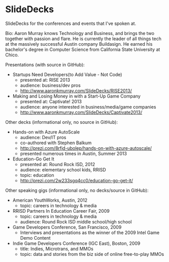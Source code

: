 SlideDecks
==========

SlideDecks for the conferences and events that I've spoken at.


Bio: Aaron Murray knows Technology and Business, and brings the two together with passion and flare. He is currently the leader of all things tech at the massively successful Austin company Buildasign. He earned his bachelor's degree in Computer Science from California State University at Chico. 


Presentations (with source in GitHub): 
  - Startups Need Developers(to Add Value - Not Code)
    - presented at: RISE 2013
    - audience: business/dev pros
    - http://www.aaronkmurray.com/SlideDecks/RISE2013/
  - Making and Losing Money in with a Start-Up Game Company
    - presented at: Captivate! 2013
    - audience: anyone interested in business/media/game companies
    - http://www.aaronkmurray.com/SlideDecks/Captivate2013/


Other decks (informational only, no source in GitHub):
  - Hands-on with Azure AutoScale
    - audience: Dev/IT pros
    - co-authored with Stephen Balkum
    - http://prezi.com/8rfjd-ubolep/hands-on-with-azure-autoscale/
    - presented numerous times in Austin, Summer 2013
  - Education-Go Get It 
    - presented at: Round Rock ISD, 2012
    - audience: elementary school kids, RRISD
    - topic: education
    - http://prezi.com/2w233sgq4cc0/education-go-get-it/


Other speaking gigs (informational only, no decks/source in GitHub):
  - American YouthWorks, Austin, 2012
    - topic: careers in technology & media
  - RRISD Partners In Education Career Fair, 2009
    - topic: careers in technology & media
    - audience: Round Rock ISD middle school/high school
  - Game Developers Conference, San Francisco, 2009
    - Interviews and presentations as the winner of the 2009 Intel Game Demo Content 
  - Indie Game Developers Conference (IGC East), Boston, 2009
    - title: Indies, Microtrans, and MMOs
    - topic: data and stories from the biz side of online free-to-play MMOs

